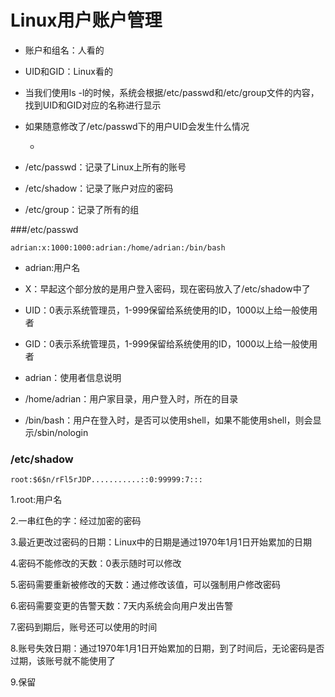 # Linux用户账户管理

- 账户和组名：人看的

- UID和GID：Linux看的

- 当我们使用ls -l的时候，系统会根据/etc/passwd和/etc/group文件的内容，找到UID和GID对应的名称进行显示

- 如果随意修改了/etc/passwd下的用户UID会发生什么情况

	- 

- /etc/passwd：记录了Linux上所有的账号

- /etc/shadow：记录了账户对应的密码

- /etc/group：记录了所有的组

###/etc/passwd

```
adrian:x:1000:1000:adrian:/home/adrian:/bin/bash
```

- adrian:用户名

- X：早起这个部分放的是用户登入密码，现在密码放入了/etc/shadow中了

- UID：0表示系统管理员，1-999保留给系统使用的ID，1000以上给一般使用者

- GID：0表示系统管理员，1-999保留给系统使用的ID，1000以上给一般使用者

- adrian：使用者信息说明

- /home/adrian：用户家目录，用户登入时，所在的目录

- /bin/bash：用户在登入时，是否可以使用shell，如果不能使用shell，则会显示/sbin/nologin

### /etc/shadow

```
root:$6$n/rFl5rJDP...........::0:99999:7:::
```

1.root:用户名

2.一串红色的字：经过加密的密码

3.最近更改过密码的日期：Linux中的日期是通过1970年1月1日开始累加的日期

4.密码不能修改的天数：0表示随时可以修改

5.密码需要重新被修改的天数：通过修改该值，可以强制用户修改密码

6.密码需要变更的告警天数：7天内系统会向用户发出告警

7.密码到期后，账号还可以使用的时间

8.账号失效日期：通过1970年1月1日开始累加的日期，到了时间后，无论密码是否过期，该账号就不能使用了

9.保留